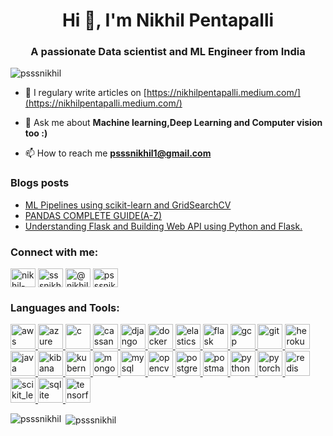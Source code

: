 <h1 align="center">Hi 👋, I'm Nikhil Pentapalli</h1>
<h3 align="center">A passionate Data scientist and ML Engineer from India</h3>

<p align="left"> <img src="https://komarev.com/ghpvc/?username=psssnikhil&label=Profile%20views&color=0e75b6&style=flat" alt="psssnikhil" /> </p>

- 📝 I regulary write articles on [https://nikhilpentapalli.medium.com/](https://nikhilpentapalli.medium.com/)

- 💬 Ask me about **Machine learning,Deep Learning and Computer vision too :)**

- 📫 How to reach me **psssnikhil1@gmail.com**

### Blogs posts
<!-- BLOG-POST-LIST:START -->
- [ML Pipelines using scikit-learn and GridSearchCV](https://medium.com/analytics-vidhya/ml-pipelines-using-scikit-learn-and-gridsearchcv-fe605a7f9e05?source=rss-f866d553711b------2)
- [PANDAS COMPLETE GUIDE(A-Z)](https://medium.com/analytics-vidhya/pandas-complete-guide-a-z-36ba8bd15232?source=rss-f866d553711b------2)
- [Understanding Flask and Building Web API using Python and Flask.](https://medium.com/analytics-vidhya/understanding-flask-and-building-web-api-using-python-and-flask-5611e6f66e03?source=rss-f866d553711b------2)
<!-- BLOG-POST-LIST:END -->

<h3 align="left">Connect with me:</h3>
<p align="left">
<a href="https://linkedin.com/in/nikhil-pentapalli-5744bb18b/" target="blank"><img align="center" src="https://cdn.jsdelivr.net/npm/simple-icons@3.0.1/icons/linkedin.svg" alt="nikhil-pentapalli-5744bb18b/" height="30" width="40" /></a>
<a href="https://kaggle.com/sssnikhil" target="blank"><img align="center" src="https://cdn.jsdelivr.net/npm/simple-icons@3.0.1/icons/kaggle.svg" alt="sssnikhil" height="30" width="40" /></a>
<a href="https://medium.com/@nikhilpentapalli" target="blank"><img align="center" src="https://cdn.jsdelivr.net/npm/simple-icons@3.0.1/icons/medium.svg" alt="@nikhilpentapalli" height="30" width="40" /></a>
<a href="https://www.leetcode.com/psssnikhil1" target="blank"><img align="center" src="https://cdn.jsdelivr.net/npm/simple-icons@3.0.1/icons/leetcode.svg" alt="psssnikhil1" height="30" width="40" /></a>
</p>

<h3 align="left">Languages and Tools:</h3>
<p align="left"> <a href="https://aws.amazon.com" target="_blank"> <img src="https://devicons.github.io/devicon/devicon.git/icons/amazonwebservices/amazonwebservices-original-wordmark.svg" alt="aws" width="40" height="40"/> </a> <a href="https://azure.microsoft.com/en-in/" target="_blank"> <img src="https://www.vectorlogo.zone/logos/microsoft_azure/microsoft_azure-icon.svg" alt="azure" width="40" height="40"/> </a> <a href="https://www.cprogramming.com/" target="_blank"> <img src="https://devicons.github.io/devicon/devicon.git/icons/c/c-original.svg" alt="c" width="40" height="40"/> </a> <a href="https://cassandra.apache.org/" target="_blank"> <img src="https://www.vectorlogo.zone/logos/apache_cassandra/apache_cassandra-icon.svg" alt="cassandra" width="40" height="40"/> </a> <a href="https://www.djangoproject.com/" target="_blank"> <img src="https://devicons.github.io/devicon/devicon.git/icons/django/django-original.svg" alt="django" width="40" height="40"/> </a> <a href="https://www.docker.com/" target="_blank"> <img src="https://devicons.github.io/devicon/devicon.git/icons/docker/docker-original-wordmark.svg" alt="docker" width="40" height="40"/> </a> <a href="https://www.elastic.co" target="_blank"> <img src="https://www.vectorlogo.zone/logos/elastic/elastic-icon.svg" alt="elasticsearch" width="40" height="40"/> </a> <a href="https://flask.palletsprojects.com/" target="_blank"> <img src="https://www.vectorlogo.zone/logos/pocoo_flask/pocoo_flask-icon.svg" alt="flask" width="40" height="40"/> </a> <a href="https://cloud.google.com" target="_blank"> <img src="https://www.vectorlogo.zone/logos/google_cloud/google_cloud-icon.svg" alt="gcp" width="40" height="40"/> </a> <a href="https://git-scm.com/" target="_blank"> <img src="https://www.vectorlogo.zone/logos/git-scm/git-scm-icon.svg" alt="git" width="40" height="40"/> </a> <a href="https://heroku.com" target="_blank"> <img src="https://www.vectorlogo.zone/logos/heroku/heroku-icon.svg" alt="heroku" width="40" height="40"/> </a> <a href="https://www.java.com" target="_blank"> <img src="https://devicons.github.io/devicon/devicon.git/icons/java/java-original-wordmark.svg" alt="java" width="40" height="40"/> </a> <a href="https://www.elastic.co/kibana" target="_blank"> <img src="https://www.vectorlogo.zone/logos/elasticco_kibana/elasticco_kibana-icon.svg" alt="kibana" width="40" height="40"/> </a> <a href="https://kubernetes.io" target="_blank"> <img src="https://www.vectorlogo.zone/logos/kubernetes/kubernetes-icon.svg" alt="kubernetes" width="40" height="40"/> </a> <a href="https://www.mongodb.com/" target="_blank"> <img src="https://devicons.github.io/devicon/devicon.git/icons/mongodb/mongodb-original-wordmark.svg" alt="mongodb" width="40" height="40"/> </a> <a href="https://www.mysql.com/" target="_blank"> <img src="https://devicons.github.io/devicon/devicon.git/icons/mysql/mysql-original-wordmark.svg" alt="mysql" width="40" height="40"/> </a> <a href="https://opencv.org/" target="_blank"> <img src="https://www.vectorlogo.zone/logos/opencv/opencv-icon.svg" alt="opencv" width="40" height="40"/> </a> <a href="https://www.postgresql.org" target="_blank"> <img src="https://devicons.github.io/devicon/devicon.git/icons/postgresql/postgresql-original-wordmark.svg" alt="postgresql" width="40" height="40"/> </a> <a href="https://postman.com" target="_blank"> <img src="https://www.vectorlogo.zone/logos/getpostman/getpostman-icon.svg" alt="postman" width="40" height="40"/> </a> <a href="https://www.python.org" target="_blank"> <img src="https://devicons.github.io/devicon/devicon.git/icons/python/python-original.svg" alt="python" width="40" height="40"/> </a> <a href="https://pytorch.org/" target="_blank"> <img src="https://www.vectorlogo.zone/logos/pytorch/pytorch-icon.svg" alt="pytorch" width="40" height="40"/> </a> <a href="https://redis.io" target="_blank"> <img src="https://devicons.github.io/devicon/devicon.git/icons/redis/redis-original-wordmark.svg" alt="redis" width="40" height="40"/> </a> <a href="https://scikit-learn.org/" target="_blank"> <img src="https://upload.wikimedia.org/wikipedia/commons/0/05/Scikit_learn_logo_small.svg" alt="scikit_learn" width="40" height="40"/> </a> <a href="https://www.sqlite.org/" target="_blank"> <img src="https://www.vectorlogo.zone/logos/sqlite/sqlite-icon.svg" alt="sqlite" width="40" height="40"/> </a> <a href="https://www.tensorflow.org" target="_blank"> <img src="https://www.vectorlogo.zone/logos/tensorflow/tensorflow-icon.svg" alt="tensorflow" width="40" height="40"/> </a> </p>

<p><img align="left" src="https://github-readme-stats.vercel.app/api/top-langs?username=psssnikhil&show_icons=true&locale=en&layout=compact" alt="psssnikhil" /></p>

<p>&nbsp;<img align="center" src="https://github-readme-stats.vercel.app/api?username=psssnikhil&show_icons=true&locale=en" alt="psssnikhil" /></p>
